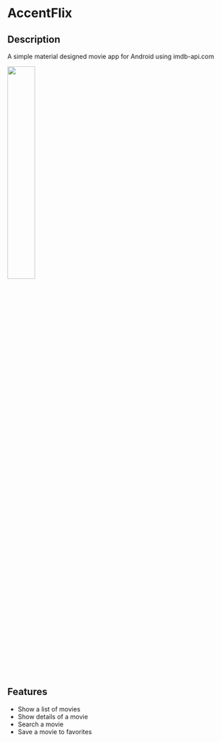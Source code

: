 # AccentFlix

## Description
A simple material designed movie app for Android using imdb-api.com

<img src="screenshots/app.gif" width="35%"/>

## Features
- Show a list of movies
- Show details of a movie
- Search a movie
- Save a movie to favorites
